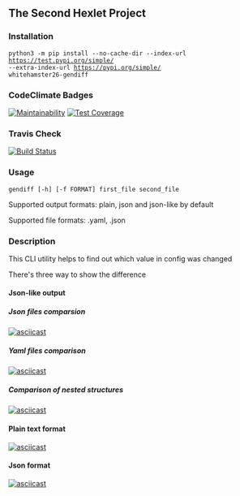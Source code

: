 <h2>The Second Hexlet Project</h2>

<h3>Installation</h3>

<code>python3 -m pip install --no-cache-dir --index-url https://test.pypi.org/simple/ --extra-index-url https://pypi.org/simple/ whitehamster26-gendiff</code>

<h3>CodeClimate Badges</h3>

[![Maintainability](https://api.codeclimate.com/v1/badges/95b4136a63034cb354ee/maintainability)](https://codeclimate.com/github/whitehamster26/python-project-lvl2/maintainability) [![Test Coverage](https://api.codeclimate.com/v1/badges/95b4136a63034cb354ee/test_coverage)](https://codeclimate.com/github/whitehamster26/python-project-lvl2/test_coverage)

<h3>Travis Check</h3>

[![Build Status](https://travis-ci.org/whitehamster26/python-project-lvl2.svg?branch=master)](https://travis-ci.org/whitehamster26/python-project-lvl2)

<h3>Usage</h3>

<code>gendiff [-h] [-f FORMAT] first_file second_file</code>

<p>Supported output formats: plain, json and json-like by default</p>
<p>Supported file formats: .yaml, .json</p>

<h3>Description</h3>

<p>This CLI utility helps to find out which value in config was changed</p>
<p>There's three way to show the difference</p>

<h4>Json-like output</h4>

<h5>Json files comparsion</h5>

[![asciicast](https://asciinema.org/a/xyYxx7vzB43SnRGfR0XZZTbyQ.svg)](https://asciinema.org/a/xyYxx7vzB43SnRGfR0XZZTbyQ)

<h5>Yaml files comparison</h5>

[![asciicast](https://asciinema.org/a/nWE8DUCD65IK838nGawiJznVM.svg)](https://asciinema.org/a/nWE8DUCD65IK838nGawiJznVM)

<h5>Comparison of nested structures</h5>

[![asciicast](https://asciinema.org/a/m9ifVQ6qxjAJjUFyc3jl7AjnG.svg)](https://asciinema.org/a/m9ifVQ6qxjAJjUFyc3jl7AjnG)

<h4>Plain text format</h4>

[![asciicast](https://asciinema.org/a/nqySFLZ6i4mdFbvpS9uCXXiRq.svg)](https://asciinema.org/a/nqySFLZ6i4mdFbvpS9uCXXiRq)

<h4>Json format</h4>

[![asciicast](https://asciinema.org/a/nKeXSNnLhHTlB2wWOcblv2plE.svg)](https://asciinema.org/a/nKeXSNnLhHTlB2wWOcblv2plE)